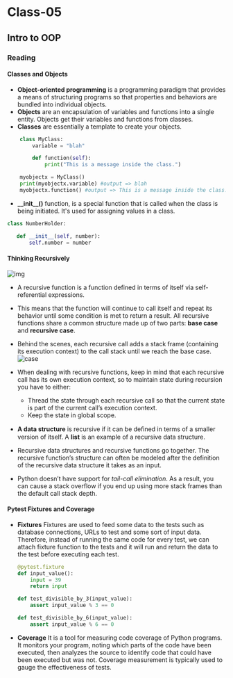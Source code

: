 # Class-05
## Intro to OOP
### Reading
#### Classes and Objects
- **Object-oriented programming** is a programming paradigm that provides a means of structuring programs so that properties and behaviors are bundled into individual objects.
- **Objects** are an encapsulation of variables and functions into a single entity. Objects get their variables and functions from classes.
- **Classes** are essentially a template to create your objects.
```python
    class MyClass:
        variable = "blah"

        def function(self):
            print("This is a message inside the class.")

    myobjectx = MyClass()
    print(myobjectx.variable) #output => blah
    myobjectx.function() #output => This is a message inside the class.
```
- **\_\_init\_\_()** function, is a special function that is called when the class is being initiated. It's used for assigning values in a class.
```python
class NumberHolder:

   def __init__(self, number):
       self.number = number
```
#### Thinking Recursively
![img](https://files.realpython.com/media/Thinking-Recursively-in-Python_Watermarked.db67ac63aeb5.jpg)
- A recursive function is a function defined in terms of itself via self-referential expressions.
- This means that the function will continue to call itself and repeat its behavior until some condition is met to return a result. All recursive functions share a common structure made up of two parts: **base case** and **recursive case**.
- Behind the scenes, each recursive call adds a stack frame (containing its execution context) to the call stack until we reach the base case.
![case](https://files.realpython.com/media/stack.9c4ba62929cf.gif)
- When dealing with recursive functions, keep in mind that each recursive call has its own execution context, so to maintain state during recursion you have to either:

    - Thread the state through each recursive call so that the current state is part of the current call’s execution context.
    - Keep the state in global scope.
- **A data structure** is recursive if it can be deﬁned in terms of a smaller version of itself. A **list** is an example of a recursive data structure. 
- Recursive data structures and recursive functions go together. The recursive function’s structure can often be modeled after the definition of the recursive data structure it takes as an input.
- Python doesn’t have support for *tail-call elimination*. As a result, you can cause a stack overflow if you end up using more stack frames than the default call stack depth.
#### Pytest Fixtures and Coverage
- **Fixtures**
    Fixtures are used to feed some data to the tests such as database connections, URLs to test and some sort of input data. Therefore, instead of running the same code for every test, we can attach fixture function to the tests and it will run and return the data to the test before executing each test.
    ```python
    @pytest.fixture
    def input_value():
        input = 39
        return input

    def test_divisible_by_3(input_value):
        assert input_value % 3 == 0

    def test_divisible_by_6(input_value):
        assert input_value % 6 == 0
    ```
- **Coverage**
    It is a tool for measuring code coverage of Python programs. It monitors your program, noting which parts of the code have been executed, then analyzes the source to identify code that could have been executed but was not. Coverage measurement is typically used to gauge the effectiveness of tests.

    ![]()